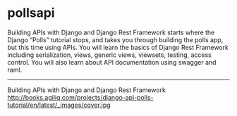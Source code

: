 # pollsapi
Building APIs with Django and Django Rest Framework starts where the Django “Polls” tutorial stops, and takes you through building the polls app, but this time using APIs. You will learn the basics of Django Rest Framework including serialization, views, generic views, viewsets, testing, access control. You will also learn about API documentation using swagger and raml.


-------------------------------------------------
Building APIs with Django and Django Rest Framework
http://books.agiliq.com/projects/django-api-polls-tutorial/en/latest/_images/cover.jpg
